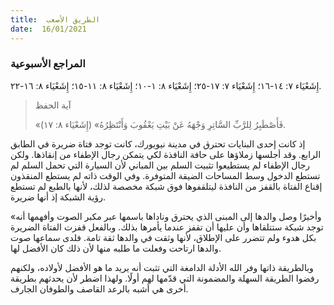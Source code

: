 ```yaml
---
title:  الطريق الأصعب
date:  16/01/2021
---
```


### المراجع الأسبوعية
إِشَعْيَاء ٧: ١٤-١٦؛ إِشَعْيَاء ٧: ١٧-٢٥؛ إِشَعْيَاء ٨: ١-١٠؛ إِشَعْيَاء ٨: ١١-١٥؛ إِشَعْيَاء ٨: ١٦-٢٢.

> <p>آية الحفظ</p>
> «فَأَصْطَبِرُ لِلرَّبِّ السَّاتِرِ وَجْهَهُ عَنْ بَيْتِ يَعْقُوبَ وَأَنْتَظِرُهُ» (إِشَعْيَاء ٨: ١٧).

إذ كانت إحدى البنايات تحترق في مدينة نيويورك، كانت توجد فتاة ضريرة في الطابق الرابع. وقد أجلسها زملاؤها على حافة النافذة لكي يتمكن رجال الإطفاء من إنقاذها. ولكن رجال الإطفاء لم يستطيعوا تثبيت السلم بين المباني لأن السيارة التي تحمل السلم لم تستطع الدخول وسط المساحات الضيقة المتوفرة. وفي الوقت ذاته لم يستطع المنقذون إقناع الفتاة بالقفز من النافذة ليتلقفوها فوق شبكة مخصصة لذلك، لأنها بالطبع لم تستطع رؤية الشبكة إذ أنها ضريرة.

«وأخيرًا وصل والدها إلى المبنى الذي يحترق وناداها باسمها عبر مكبر الصوت وأفهمها أنه توجد شبكة ستتلقاها وأن عليها أن تقفز عندما يأمرها بذلك. وبالفعل قفزت الفتاة الضريرة بكل هدوء ولم تتضرر على الإطلاق، لأنها وثقت في والدها ثقة تامة. فلدى سماعها صوت والدها ارتاحت وفعلت ما طلبه منها لأن ذلك كان الأفضل لها.

وبالطريقة ذاتها وفر الله الأدلة الدامغة التي تثبت أنه يريد ما هو الأفضل لأولاده، ولكنهم رفضوا الطريقة السهلة والمضمونة التي قدّمها لهم أولًا. ولهذا اضطر لأن يحدثهم بطريقة أخرى هي أشبه بالرعد القاصف والطوفان الجارف.